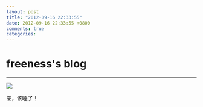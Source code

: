 ```yaml
---
layout: post
title: "2012-09-16 22:33:55"
date: 2012-09-16 22:33:55 +0800
comments: true
categories: 
---
```


# freeness's blog

----------

![](http://okqmqrbgo.bkt.clouddn.com/201209162233551.jpg)

>
亲，该睡了！
